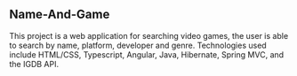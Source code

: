## **Name-And-Game**
This project is a web application for searching video games, the user is able to search by name, platform, developer and genre. Technologies used include HTML/CSS, Typescript, Angular, Java, Hibernate, Spring MVC, and the IGDB API.

